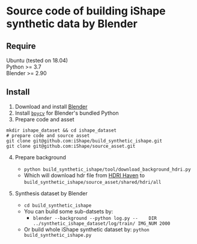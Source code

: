 # Source code of building iShape synthetic data by Blender

## Require
Ubuntu (tested on 18.04)  
Python >= 3.7  
Blender >= 2.90  

## Install

1. Download and install [Blender](https://www.blender.org/download/)
2. Install [`bpycv`](https://github.com/DIYer22/bpycv) for Blender's bundled Python
3. Prepare code and asset
```shell
mkdir ishape_dataset && cd ishape_dataset
# prepare code and source asset
git clone git@github.com:iShape/build_synthetic_ishape.git
git clone git@github.com:iShape/source_asset.git
```
4. Prepare background
    - `python build_synthetic_ishape/tool/download_background_hdri.py`
    - Which will download hdr file from [HDRI Haven](https://hdrihaven.com/) to `build_synthetic_ishape/source_asset/shared/hdri/all`

5. Synthesis dataset by Blender
    - `cd build_synthetic_ishape`
    - You can build some sub-datsets by:
        - `blender --background --python log.py --    DIR ../synthetic_ishape_dataset/log/train/ IMG_NUM 2000`
    - Or build whole iShape synthetic dataset by: `python build_synthetic_ishape.py`
```
